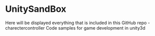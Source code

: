 # UnitySandBox

Here will be displayed everything that is included in this GitHub repo
-charectercontroller
Code samples for game development in unity3d
